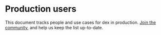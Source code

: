 # Production users

This document tracks people and use cases for dex in production. [Join the community](https://github.com/coreos/dex/), and help us keep the list up-to-date.